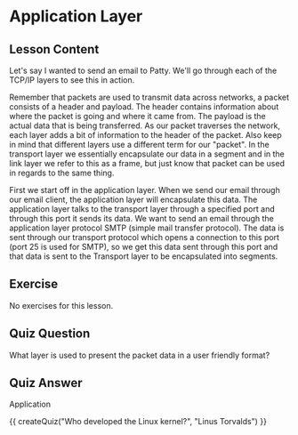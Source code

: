 # Application Layer

## Lesson Content

Let's say I wanted to send an email to Patty. We'll go through each of the TCP/IP layers to see this in action. 

Remember that packets are used to transmit data across networks, a packet consists of a header and payload. The header contains information about where the packet is going and where it came from. The payload is the actual data that is being transferred. As our packet traverses the network, each layer adds a bit of information to the header of the packet. Also keep in mind that different layers use a different term for our "packet". In the transport layer we essentially encapsulate our data in a segment and in the link layer we refer to this as a frame, but just know that packet can be used in regards to the same thing.

First we start off in the application layer. When we send our email through our email client, the application layer will encapsulate this data. The application layer talks to the transport layer through a specified port and through this port it sends its data. We want to send an email through the application layer protocol SMTP (simple mail transfer protocol). The data is sent through our transport protocol which opens a connection to this port (port 25 is used for SMTP), so we get this data sent through this port and that data is sent to the Transport layer to be encapsulated into segments.

## Exercise

No exercises for this lesson.

## Quiz Question

What layer is used to present the packet data in a user friendly format?

## Quiz Answer

Application

<script src="../quiz.js"></script>

<div id="quiz">
  {{ createQuiz("Who developed the Linux kernel?", "Linus Torvalds") }}
</div>
